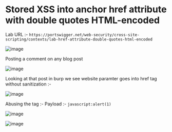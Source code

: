 # Stored XSS into anchor href attribute with double quotes HTML-encoded

Lab URL :- `https://portswigger.net/web-security/cross-site-scripting/contexts/lab-href-attribute-double-quotes-html-encoded`

![image](https://user-images.githubusercontent.com/60841283/182396467-9920e4f5-a963-4a05-b6a1-27da2b6f7a00.png)

Posting a comment on any blog post 

![image](https://user-images.githubusercontent.com/60841283/182395503-15dcb6d4-a94f-447e-80e8-1e4f268d390d.png)

Looking at that post in burp we see website paramter goes into href tag without sanitization :- 

![image](https://user-images.githubusercontent.com/60841283/182395729-6014171c-7a7e-4050-819e-b0ea7e5e6693.png)

Abusing the tag :- 
Payload :- `javascript:alert(1)`

![image](https://user-images.githubusercontent.com/60841283/182395917-fb8ae048-c69d-4dff-a43c-8e7150cec1f3.png)

![image](https://user-images.githubusercontent.com/60841283/182395959-7f68f60c-c176-44bb-8bb9-d7f6fccf0a42.png)

